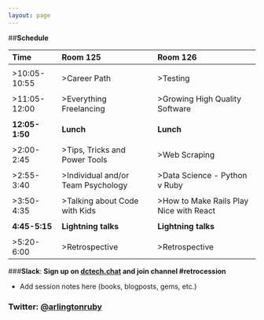 ```yaml
---
layout: page
---
```


##**Schedule**

| Time        | Room 125      | Room 126      |
| :-----------|:--------------|:--------------|
|             |               |               |
| >10:05-10:55 | >Career Path   | >Testing       |
|             |               |               |
| >11:05-12:00 | >Everything Freelancing | >Growing High Quality Software |
|             |                        |                               |
| __12:05-1:50__  | **Lunch**         | **Lunch**         |
|             |               |               |
| >2:00-2:45   | >Tips, Tricks and Power Tools  | >Web Scraping  |
|             |                               |               |
| >2:55-3:40   | >Individual and/or Team Psychology | >Data Science - Python v Ruby  |
|             |                                   |                               |
| >3:50-4:35   | >Talking about Code with Kids | >How to Make Rails Play Nice with React  |
|             |                              |                                        |
| __4:45-5:15__   | __Lightning talks__ | __Lightning talks__ |
|             |                  |                  |
| >5:20-6:00   | >Retrospective | >Retrospective |

###**Slack**:
**Sign up on [dctech.chat](http://dctech.chat) and join channel #retrocession**
+ Add session notes here (books, blogposts, gems, etc.)  

### Twitter: [@arlingtonruby](https://twitter.com/arlingtonruby)
